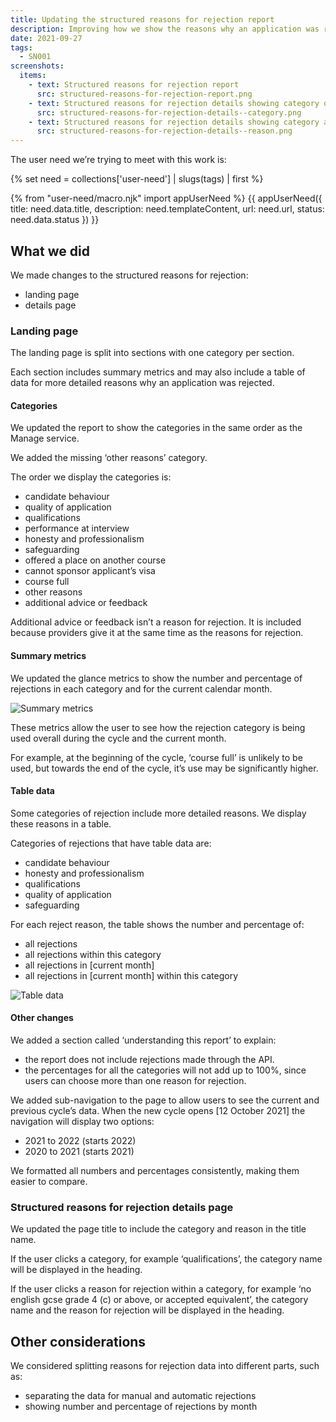 ```yaml
---
title: Updating the structured reasons for rejection report
description: Improving how we show the reasons why an application was rejected
date: 2021-09-27
tags:
  - SN001
screenshots:
  items:
    - text: Structured reasons for rejection report
      src: structured-reasons-for-rejection-report.png
    - text: Structured reasons for rejection details showing category of reason
      src: structured-reasons-for-rejection-details--category.png
    - text: Structured reasons for rejection details showing category and reason for rejection
      src: structured-reasons-for-rejection-details--reason.png
---
```


The user need we’re trying to meet with this work is:

{% set need = collections['user-need'] | slugs(tags) | first %}

{% from "user-need/macro.njk" import appUserNeed %}
{{ appUserNeed({
  title: need.data.title,
  description: need.templateContent,
  url: need.url,
  status: need.data.status
}) }}

## What we did

We made changes to the structured reasons for rejection:

- landing page
- details page

### Landing page

The landing page is split into sections with one category per section.

Each section includes summary metrics and may also include a table of data for more detailed reasons why an application was rejected.

#### Categories

We updated the report to show the categories in the same order as the Manage service.

We added the missing ‘other reasons’ category.

The order we display the categories is:

- candidate behaviour
- quality of application
- qualifications
- performance at interview
- honesty and professionalism
- safeguarding
- offered a place on another course
- cannot sponsor applicant’s visa
- course full
- other reasons
- additional advice or feedback

Additional advice or feedback isn’t a reason for rejection. It is included because providers give it at the same time as the reasons for rejection.

#### Summary metrics

We updated the glance metrics to show the number and percentage of rejections in each category and for the current calendar month.

![Summary metrics](summary-metrics.png "Figure 1: Summary metrics for a single category of reason for rejection")

These metrics allow the user to see how the rejection category is being used overall during the cycle and the current month.

For example, at the beginning of the cycle, ‘course full’ is unlikely to be used, but towards the end of the cycle, it’s use may be significantly higher.

#### Table data

Some categories of rejection include more detailed reasons. We display these reasons in a table.

Categories of rejections that have table data are:

- candidate behaviour
- honesty and professionalism
- qualifications
- quality of application
- safeguarding

For each reject reason, the table shows the number and percentage of:

- all rejections
- all rejections within this category
- all rejections in [current month]
- all rejections in [current month] within this category

![Table data](table-data.png "Figure 2: Table showing data for a single category of reason for rejection")

#### Other changes

We added a section called ‘understanding this report’ to explain:

- the report does not include rejections made through the API.
- the percentages for all the categories will not add up to 100%, since users can choose more than one reason for rejection.

We added sub-navigation to the page to allow users to see the current and previous cycle’s data. When the new cycle opens [12 October 2021] the navigation will display two options:

- 2021 to 2022 (starts 2022)
- 2020 to 2021 (starts 2021)

We formatted all numbers and percentages consistently, making them easier to compare.

### Structured reasons for rejection details page

We updated the page title to include the category and reason in the title name.

If the user clicks a category, for example ‘qualifications’, the category name will be displayed in the heading.

If the user clicks a reason for rejection within a category, for example ‘no english gcse grade 4 (c) or above, or accepted equivalent’, the category name and the reason for rejection will be displayed in the heading.

## Other considerations

We considered splitting reasons for rejection data into different parts, such as:

- separating the data for manual and automatic rejections
- showing number and percentage of rejections by month
